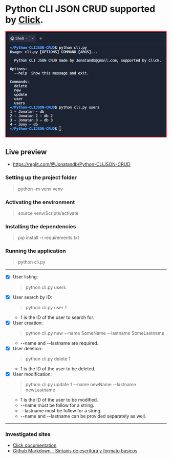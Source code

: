 # Python CLI JSON CRUD supported by [Click](https://click.palletsprojects.com).

<p align="center">
    <a href="https://replit.com/@Jonatandb/Python-CLIJSON-CRUD">
        <img src="./Python-CLI_JSON-CRUD_by_jonatandb@gmail.com.png" alt="Python CLI JSON CRUD made by Jonatandb"/>
    </a>
</p>

## Live preview
- https://replit.com/@Jonatandb/Python-CLIJSON-CRUD
### Setting up the project folder
> python -m venv venv

### Activating the environment
> source venv/Scripts/activate

### Installing the dependencies
> pip install -r requirements.txt

### Running the application
> python cli.py

---
- [x] User listing:
  > python cli.py users
- [x] User search by ID:
  > python cli.py user 1
  - 1 is the ID of the user to search for.
- [x] User creation:
  > python cli.py new --name SomeName --lastname SomeLastname
  - --name and --lastname are required.
- [x] User deletion:
  > python cli.py delete 1
  - 1 is the ID of the user to be deleted.
- [x] User modification:
  > python cli.py update 1 --name newName --lastname newLastname
  - 1 is the ID of the user to be modified.
  - --name must be follow for a string.
  - --lastname must be follow for a string.
  - --name and --lastname can be provided separately as well.
---

### Investigated sites
 - [Click documentation](https://click.palletsprojects.com/en/8.1.x/)
 - [Github Markdown - Sintaxis de escritura y formato básicos](https://docs.github.com/es/get-started/writing-on-github/getting-started-with-writing-and-formatting-on-github/basic-writing-and-formatting-syntax)